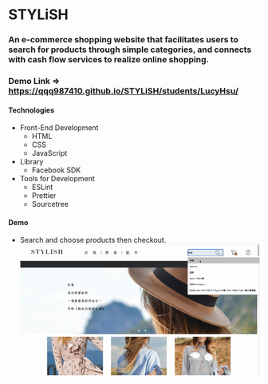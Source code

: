 # STYLiSH

### An e-commerce shopping website that facilitates users to search for products through simple categories, and connects with cash flow services to realize online shopping.

### Demo Link   =>   https://qqq987410.github.io/STYLiSH/students/LucyHsu/



#### Technologies

-  Front-End Development
   -  HTML
   -  CSS
   -  JavaScript
-  Library
   -  Facebook SDK
-  Tools for Development
   -  ESLint
   -  Prettier
   -  Sourcetree

#### Demo

-  Search and choose products then checkout.
![image](https://github.com/qqq987410/STYLiSH/blob/master/demo.gif)
